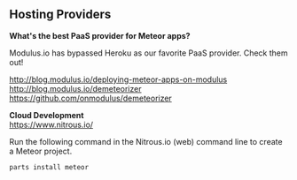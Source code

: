 ## Hosting Providers
 **What's the best PaaS provider for Meteor apps?**    

Modulus.io has bypassed Heroku as our favorite PaaS provider.  Check them out!  

http://blog.modulus.io/deploying-meteor-apps-on-modulus  
http://blog.modulus.io/demeteorizer  
https://github.com/onmodulus/demeteorizer  



**Cloud Development**    
https://www.nitrous.io/  

Run the following command in the Nitrous.io (web) command line to create a Meteor project.  
````
parts install meteor
````
